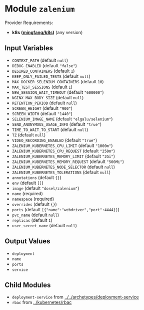 
# Module `zalenium`

Provider Requirements:
* **k8s ([mingfang/k8s](https://registry.terraform.io/providers/mingfang/k8s/latest))** (any version)

## Input Variables
* `CONTEXT_PATH` (default `null`)
* `DEBUG_ENABLED` (default `"false"`)
* `DESIRED_CONTAINERS` (default `1`)
* `KEEP_ONLY_FAILED_TESTS` (default `null`)
* `MAX_DOCKER_SELENIUM_CONTAINERS` (default `10`)
* `MAX_TEST_SESSIONS` (default `1`)
* `NEW_SESSION_WAIT_TIMEOUT` (default `"600000"`)
* `NGINX_MAX_BODY_SIZE` (default `null`)
* `RETENTION_PERIOD` (default `null`)
* `SCREEN_HEIGHT` (default `"900"`)
* `SCREEN_WIDTH` (default `"1440"`)
* `SELENIUM_IMAGE_NAME` (default `"elgalu/selenium"`)
* `SEND_ANONYMOUS_USAGE_INFO` (default `"true"`)
* `TIME_TO_WAIT_TO_START` (default `null`)
* `TZ` (default `null`)
* `VIDEO_RECORDING_ENABLED` (default `"true"`)
* `ZALENIUM_KUBERNETES_CPU_LIMIT` (default `"1000m"`)
* `ZALENIUM_KUBERNETES_CPU_REQUEST` (default `"250m"`)
* `ZALENIUM_KUBERNETES_MEMORY_LIMIT` (default `"2Gi"`)
* `ZALENIUM_KUBERNETES_MEMORY_REQUEST` (default `"500Mi"`)
* `ZALENIUM_KUBERNETES_NODE_SELECTOR` (default `null`)
* `ZALENIUM_KUBERNETES_TOLERATIONS` (default `null`)
* `annotations` (default `{}`)
* `env` (default `[]`)
* `image` (default `"dosel/zalenium"`)
* `name` (required)
* `namespace` (required)
* `overrides` (default `{}`)
* `ports` (default `[{"name":"webdriver","port":4444}]`)
* `pvc_name` (default `null`)
* `replicas` (default `1`)
* `user_secret_name` (default `null`)

## Output Values
* `deployment`
* `name`
* `ports`
* `service`

## Child Modules
* `deployment-service` from [../../archetypes/deployment-service](../../archetypes/deployment-service)
* `rbac` from [../kubernetes/rbac](../kubernetes/rbac)

